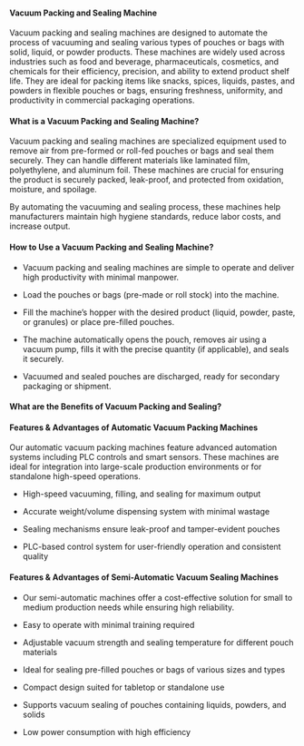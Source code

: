#### Vacuum Packing and Sealing Machine

Vacuum packing and sealing machines are designed to automate the process of vacuuming and sealing various types of pouches or bags with solid, liquid, or powder products. These machines are widely used across industries such as food and beverage, pharmaceuticals, cosmetics, and chemicals for their efficiency, precision, and ability to extend product shelf life. They are ideal for packing items like snacks, spices, liquids, pastes, and powders in flexible pouches or bags, ensuring freshness, uniformity, and productivity in commercial packaging operations.

#### What is a Vacuum Packing and Sealing Machine?

Vacuum packing and sealing machines are specialized equipment used to remove air from pre-formed or roll-fed pouches or bags and seal them securely. They can handle different materials like laminated film, polyethylene, and aluminum foil. These machines are crucial for ensuring the product is securely packed, leak-proof, and protected from oxidation, moisture, and spoilage.

By automating the vacuuming and sealing process, these machines help manufacturers maintain high hygiene standards, reduce labor costs, and increase output.

#### How to Use a Vacuum Packing and Sealing Machine?

- Vacuum packing and sealing machines are simple to operate and deliver high productivity with minimal manpower.

- Load the pouches or bags (pre-made or roll stock) into the machine.

- Fill the machine’s hopper with the desired product (liquid, powder, paste, or granules) or place pre-filled pouches.

- The machine automatically opens the pouch, removes air using a vacuum pump, fills it with the precise quantity (if applicable), and seals it securely.

- Vacuumed and sealed pouches are discharged, ready for secondary packaging or shipment.

#### What are the Benefits of Vacuum Packing and Sealing?
#### Features & Advantages of Automatic Vacuum Packing Machines

Our automatic vacuum packing machines feature advanced automation systems including PLC controls and smart sensors. These machines are ideal for integration into large-scale production environments or for standalone high-speed operations.

- High-speed vacuuming, filling, and sealing for maximum output

- Accurate weight/volume dispensing system with minimal wastage

- Sealing mechanisms ensure leak-proof and tamper-evident pouches

- PLC-based control system for user-friendly operation and consistent quality

#### Features & Advantages of Semi-Automatic Vacuum Sealing Machines

- Our semi-automatic machines offer a cost-effective solution for small to medium production needs while ensuring high reliability.

- Easy to operate with minimal training required

- Adjustable vacuum strength and sealing temperature for different pouch materials

- Ideal for sealing pre-filled pouches or bags of various sizes and types

- Compact design suited for tabletop or standalone use

- Supports vacuum sealing of pouches containing liquids, powders, and solids

- Low power consumption with high efficiency
